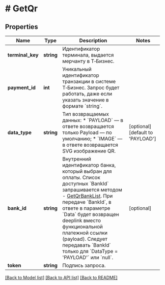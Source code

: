 # # GetQr

## Properties

Name | Type | Description | Notes
------------ | ------------- | ------------- | -------------
**terminal_key** | **string** | Идентификатор терминала, выдается мерчанту в Т‑Бизнес. |
**payment_id** | **int** | Уникальный идентификатор транзакции в системе Т‑Бизнес. Запрос будет работать, даже если указать значение в формате &#x60;string&#x60;. |
**data_type** | **string** | Тип возвращаемых данных: * &#x60;PAYLOAD&#x60; — в ответе возвращается только Payload — по умолчанию; * &#x60;IMAGE&#x60; — в ответе возвращается SVG изображение QR. | [optional] [default to 'PAYLOAD']
**bank_id** | **string** | Внутренний идентификатор банка, который выбран для оплаты. Cписок доступных &#x60;BankId&#x60; запрашивается методом - [GetQrBankList](#tag/SBP/operation/GetQrBankList). При передаче &#x60;BankId&#x60;, в ответе в параметре &#x60;Data&#x60; будет возвращен deeplink вместо функциональной платежной ссылки (payload).  Следует передавать &#x60;BankId&#x60; только для &#x60;DataType &#x3D; &#39;PAYLOAD&#39;&#x60; или &#x60;null&#x60;. | [optional]
**token** | **string** | Подпись запроса. |

[[Back to Model list]](../../README.md#models) [[Back to API list]](../../README.md#endpoints) [[Back to README]](../../README.md)
